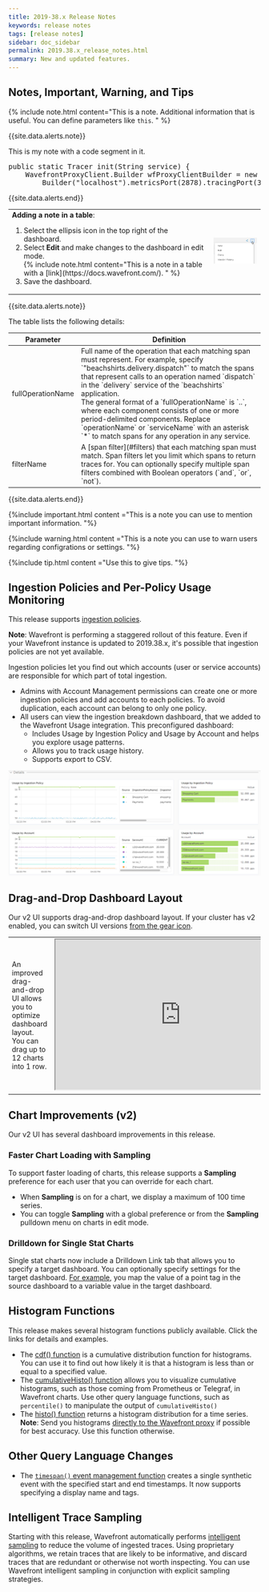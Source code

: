 ```yaml
---
title: 2019-38.x Release Notes
keywords: release notes
tags: [release notes]
sidebar: doc_sidebar
permalink: 2019.38.x_release_notes.html
summary: New and updated features.
---
```


## Notes, Important, Warning, and Tips

{% include note.html content="This is a note. Additional information that is useful. You can define parameters like `this`. " %}

{{site.data.alerts.note}}
<p>This is my note with a code segment in it.</p>
<pre>
public static Tracer init(String service) {
    WavefrontProxyClient.Builder wfProxyClientBuilder = new WavefrontProxyClient.
        Builder("localhost").metricsPort(2878).tracingPort(30000).distributionPort(40000);
</pre>
{{site.data.alerts.end}}

<table style="width: 100%;">
<tbody>
<tr>
<td width="80%">
<strong>Adding a note in a table</strong>:
<ol><li>Select the ellipsis icon in the top right of the dashboard. </li>
<li>Select <strong>Edit</strong> and make changes to the dashboard in edit mode.</li>
{% include note.html content="This is a note in a table with a [link](https://docs.wavefront.com/). " %}
<li>Save the dashboard.</li></ol></td>
<td width="60%"><img src="/images/v2_edit_dashboard.png" alt="edit a dashboard"></td>
</tr>
</tbody>
</table>

{{site.data.alerts.note}}
<p>The table lists the following details:</p>
<table style="width: 100%;">
<colgroup>
<col width="20%" />
<col width="80%" />
</colgroup>
<thead>
<tr>
<th>Parameter</th>
<th>Definition</th>
</tr>
</thead>
<tbody>
<tr>
<td>fullOperationName</td>
<td markdown="span">
Full name of the operation that each matching span must represent. For example, specify `"beachshirts.delivery.dispatch"` to match the spans that represent calls to an operation named `dispatch` in the `delivery` service of the `beachshirts` application. <br> The general format of a `fullOperationName` is `<application>.<service>.<operationName>`, where each component consists of one or more period-delimited components. Replace `operationName` or `serviceName` with an asterisk `*` to match spans for any operation in any service.
</td>
</tr>
<tr>
<td>filterName</td>
<td markdown="span"> A [span filter](#filters) that each matching span must match. Span filters let you limit which spans to return traces for. You can optionally specify multiple span filters combined with Boolean operators (`and`, `or`, `not`).</td>
</tr>
</tbody>
</table>
{{site.data.alerts.end}}


{%include important.html content ="This is a note you can use to mention important information. "%}

{%include warning.html content ="This is a note you can use to warn users regarding configrations or settings. "%}

{%include tip.html content ="Use this to give tips. "%}




## Ingestion Policies and Per-Policy Usage Monitoring

This release supports [ingestion policies](ingestion_policies.html).

**Note**: Wavefront is performing a staggered rollout of this feature. Even if your Wavefront instance is updated to 2019.38.x, it's possible that ingestion policies are not yet available.

Ingestion policies let you find out which accounts (user or service accounts) are responsible for which part of total ingestion.
* Admins with Account Management permissions can create one or more ingestion policies and add accounts to each policies. To avoid duplication, each account can belong to only one policy.
* All users can view the ingestion breakdown dashboard, that we added to the Wavefront Usage integration. This preconfigured dashboard:
  - Includes Usage by Ingestion Policy and Usage by Account and helps you explore usage patterns.
  - Allows you to track usage history.
  - Supports export to CSV.

![ingestion dashboard](images/ingestion_usage_breakdown.png)

<!---
## Auto-Generated Alerts for RED Metrics

By default, Wavefront [alerts on RED metrics](tracing_basics.html#trace-data-alerts) when they exceed performance thresholds or behave anomalously. You can configure these auto-generated alerts from the Alert Integration. For any alert, you can specify alert thresholds and the alert target. You can also clone and further customize the alert.--->

<!---
## Dashboard  Layout Improvements (v2)

Our v2 UI has several dashboard improvements in this release. If your cluster has v2 enabled, you can switch UI versions [from the gear icon](users_account_managing.html#switch-between-ui-versions).

### Dashboard Templates

<table style="width: 100%;">
<tbody>
<tr>
<td width="40%">
<p>You can now create a dashboard from a template. You'll be prompted to select an integration that has data flowing, then to select the dashboard and the charts on that dashboard.</p></td>
<td width="60%"><img src="/images/v2_create_dashboard_template.png" alt="Create a dashboard from a template"/></td>
</tr>
</tbody>
</table> --->

## Drag-and-Drop Dashboard Layout

Our v2 UI supports drag-and-drop dashboard layout. If your cluster has v2 enabled, you can switch UI versions [from the gear icon](users_account_managing.html#switch-between-ui-versions).

<table style="width: 100%;">
<tbody>
<tr>
<td width="40%">An improved drag-and-drop UI allows you to optimize dashboard layout. You can drag up to 12 charts into 1 row.</td>
<td width="60%"><iframe width="500" height="300" src="https://youtube.com/embed/IzBkmrPlViE"></iframe></td></tr>
</tbody>
</table>

## Chart Improvements (v2)

Our v2 UI has several dashboard improvements in this release.

### Faster Chart Loading with Sampling

To support faster loading of charts, this release supports a **Sampling** preference for each user that you can override for each chart.
* When **Sampling** is on for a chart, we display a maximum of 100 time series.
* You can toggle **Sampling** with a global preference or from the **Sampling** pulldown menu on charts in edit mode.

### Drilldown for Single Stat Charts

Single stat charts now include a Drilldown Link tab that allows you to specify a target dashboard. You can optionally specify settings for the target dashboard. [For example](ui_chart_reference.html#drilldown-link-example), you map the value of a point tag in the source dashboard to a variable value in the target dashboard.

## Histogram Functions

This release makes several histogram functions publicly available. Click the links for details and examples.
* The [cdf() function](ts_cdf.html) is a cumulative distribution function for histograms. You can use it to find out how likely it is that a histogram is less than or equal to a specified value.
* The [cumulativeHisto() function](ts_cumulativeHisto.html) allows you to visualize cumulative histograms, such as those coming from Prometheus or Telegraf, in Wavefront charts. Use other query language functions, such as `percentile()` to manipulate the output of `cumulativeHisto()`
* The [histo() function](ts_histo.html) returns a histogram distribution for a time series.
  **Note**: Send you histograms [directly to the Wavefront proxy](proxies_histograms.html#sending-histogram-distributions) if possible for best accuracy. Use this function otherwise.

## Other Query Language Changes

* The [`timespan()` event management function](event_timespan.html) creates a single synthetic event with the specified start and end timestamps. It now supports  specifying a display name and tags.

## Intelligent Trace Sampling
Starting with this release, Wavefront automatically performs [intelligent sampling](trace_data_sampling.html#wavefront-intelligent-sampling) to reduce the volume of ingested traces. Using proprietary algorithms, we retain traces that are likely to be informative, and discard traces that are redundant or otherwise not worth inspecting.
You can use Wavefront intelligent sampling in conjunction with explicit sampling strategies.

